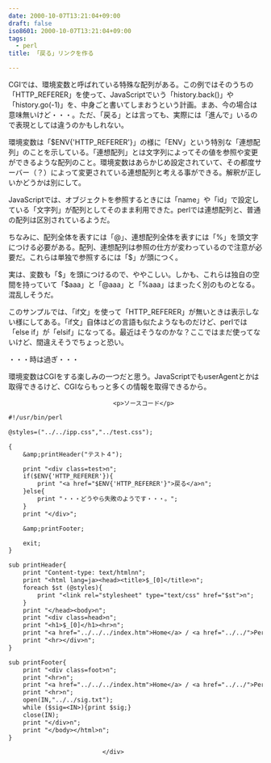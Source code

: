 ```yaml
---
date: 2000-10-07T13:21:04+09:00
draft: false
iso8601: 2000-10-07T13:21:04+09:00
tags:
  - perl
title: 「戻る」リンクを作る

---
```


<div class="entry-body">
                                 <p>CGIでは、環境変数と呼ばれている特殊な配列がある。この例ではそのうちの「HTTP_REFERER」を使って、JavaScriptでいう「history.back()」や「history.go(-1)」を、中身ごと書いてしまおうという計画。まあ、今の場合は意味無いけど・・・。ただ、「戻る」とは言っても、実際には「進んで」いるので表現としては違うのかもしれない。 </p>

<p>環境変数は「$ENV{'HTTP_REFERER'}」の様に「ENV」という特別な「連想配列」のことを示している。「連想配列」とは文字列によってその値を参照や変更ができるような配列のこと。環境変数はあらかじめ設定されていて、その都度サーバー（？）によって変更されている連想配列と考える事ができる。解釈が正しいかどうかは別にして。 </p>

<p>JavaScriptでは、オブジェクトを参照するときには「name」や「id」で設定している「文字列」が配列としてそのまま利用できた。perlでは連想配列と、普通の配列は区別されているようだ。 </p>

<p>ちなみに、配列全体を表すには「@」、連想配列全体を表すには「%」を頭文字につける必要がある。配列、連想配列は参照の仕方が変わっているので注意が必要だ。これらは単独で参照するには「$」が頭につく。 </p>

<p>実は、変数も「$」を頭につけるので、ややこしい。しかも、これらは独自の空間を持っていて「$aaa」と「@aaa」と「%aaa」はまったく別のものとなる。混乱しそうだ。 </p>

<p>このサンプルでは、「if文」を使って「HTTP_REFERER」が無いときは表示しない様にしてある。「if文」自体はどの言語も似たようなものだけど、perlでは「else if」が「elsif」になってる。最近はそうなのかな？ここではまだ使ってないけど、間違えそうでちょっと恐い。 </p>

<p>・・・時は過ぎ・・・ </p>

<p>環境変数はCGIをする楽しみの一つだと思う。JavaScriptでもuserAgentとかは取得できるけど、CGIならもっと多くの情報を取得できるから。</p>
                              
                                 <p>ソースコード</p>

```default
#!/usr/bin/perl

@styles=("../../ipp.css","../test.css");

{
    &amp;printHeader("テスト４");

    print "<div class=test>n";
    if($ENV{'HTTP_REFERER'}){
        print "<a href="$ENV{'HTTP_REFERER'}">戻る</a>n";
    }else{
        print "・・・どうやら失敗のようです・・・。";
    }
    print "</div>";

    &amp;printFooter;

    exit;
}

sub printHeader{
    print "Content-type: text/htmlnn";
    print "<html lang=ja><head><title>$_[0]</title>n";
    foreach $st (@styles){
        print "<link rel="stylesheet" type="text/css" href="$st">n";
    }
    print "</head><body>n";
    print "<div class=head>n";
    print "<h1>$_[0]</h1><hr>n";
    print "<a href="../../../index.htm">Home</a> / <a href="../../">Perl</a> / <a href="../">TestCGI Index</a>n";
    print "<hr></div>n";
}

sub printFooter{
    print "<div class=foot>n";
    print "<hr>n";
    print "<a href="../../../index.htm">Home</a> / <a href="../../">Perl</a> / <a href="../">TestCGI Index</a>n";
    print "<hr>n";
    open(IN,"../../sig.txt");
    while ($sig=<IN>){print $sig;}
    close(IN);
    print "</div>n";
    print "</body></html>n";
}
```
                              </div>
    	